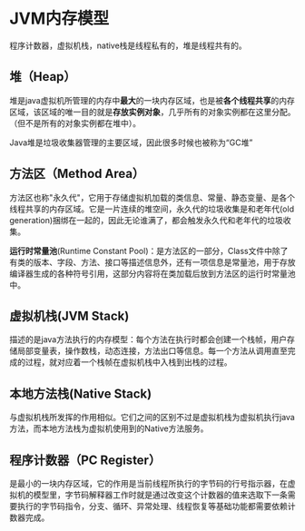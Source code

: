 # JVM内存模型
程序计数器，虚拟机栈，native栈是线程私有的，堆是线程共有的。
## 堆（Heap）
堆是java虚拟机所管理的内存中**最大**的一块内存区域，也是被**各个线程共享**的内存区域，该区域的唯一目的就是**存放实例对象**，几乎所有的对象实例都在这里分配。（但不是所有的对象实例都在堆中）。

Java堆是垃圾收集器管理的主要区域，因此很多时候也被称为“GC堆”
## 方法区（Method Area）
方法区也称"永久代"，它用于存储虚拟机加载的类信息、常量、静态变量、是各个线程共享的内存区域。它是一片连续的堆空间，永久代的垃圾收集是和老年代(old generation)捆绑在一起的，因此无论谁满了，都会触发永久代和老年代的垃圾收集。

**运行时常量池**(Runtime Constant Pool)：是方法区的一部分，Class文件中除了有类的版本、字段、方法、接口等描述信息外，还有一项信息是常量池，用于存放编译器生成的各种符号引用，这部分内容将在类加载后放到方法区的运行时常量池中。

## 虚拟机栈(JVM Stack)

描述的是java方法执行的内存模型：每个方法在执行时都会创建一个栈帧，用户存储局部变量表，操作数栈，动态连接，方法出口等信息。每一个方法从调用直至完成的过程，就对应着一个栈帧在虚拟机栈中入栈到出栈的过程。

## 本地方法栈(Native Stack)

 与虚拟机栈所发挥的作用相似。它们之间的区别不过是虚拟机栈为虚拟机执行java方法，而本地方法栈为虚拟机使用到的Native方法服务。

## 程序计数器（PC Register）
是最小的一块内存区域，它的作用是当前线程所执行的字节码的行号指示器，在虚拟机的模型里，字节码解释器工作时就是通过改变这个计数器的值来选取下一条需要执行的字节码指令，分支、循环、异常处理、线程恢复等基础功能都需要依赖计数器完成。